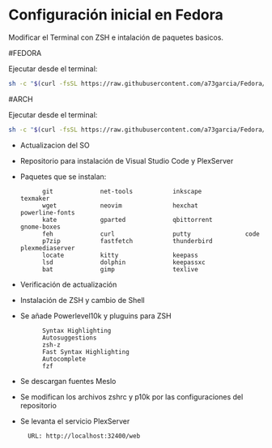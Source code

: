 # Configuración inicial en Fedora

Modificar el Terminal con ZSH e intalación de paquetes basicos.

#FEDORA

Ejecutar desde el terminal:

```bash
sh -c "$(curl -fsSL https://raw.githubusercontent.com/a73garcia/Fedora/refs/heads/main/Ini_Fedora.sh)"
 ```

#ARCH

Ejecutar desde el terminal:

```bash
sh -c "$(curl -fsSL https://raw.githubusercontent.com/a73garcia/Fedora/refs/heads/main/Ini_Fedora.sh)"
 ```


- Actualizacion del SO
- Repositorio para instalación de Visual Studio Code y PlexServer
- Paquetes que se instalan:

            git             net-tools           inkscape            texmaker
            wget            neovim              hexchat             powerline-fonts
            kate            gparted             qbittorrent         gnome-boxes
            feh             curl                putty               code
            p7zip           fastfetch           thunderbird         plexmediaserver
            locate          kitty               keepass
            lsd             dolphin             keepassxc
            bat             gimp                texlive

- Verificación de actualización
- Instalación de ZSH y cambio de Shell
- Se añade Powerlevel10k y pluguins para ZSH

            Syntax Highlighting
            Autosuggestions
            zsh-z
            Fast Syntax Highlighting
            Autocomplete
            fzf

- Se descargan fuentes Meslo
- Se modifican los archivos zshrc y p10k por las configuraciones del repositorio
- Se levanta el servicio PlexServer

        URL: http://localhost:32400/web

